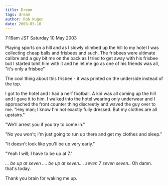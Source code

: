 ```yaml
---
title: Dream
tags: dream
author: Rob Nugen
date: 2003-05-10
---
```


<p class=date>7:19am JST Saturday 10 May 2003</p>

<p class=dream>Playing sports on a hill and as I slowly climbed up the
hill to my hotel I was collecting cheap balls and frisbees and such.
The frisbees were ultimate calibre and a guy bit me on the back as I
tried to get away with his frisbee but I started tohit him with it and
he let me go as one of his friends was all, "it's only a frisbee"</p>

<p class=dream>The cool thing about this frisbee - it was printed on
the underside instead of the top.</p>

<p class=dream>I got to the hotel and I had a nerf football.  A kid
was all coming up the hill and I gave it to him.  I walked into the
hotel wearing only underwear and I approached the front counter thing
discreetly and waved the guy over to me.  "Hey man; I know I'm not
exactly fully dressed.  But my clothes are all upstairs."</p>

<p class=dream>"We'll arrest you if you try to come in."</p>

<p class=dream>"No you won't; I'm just going to run up there and get
my clothes and sleep."</p>

<p class=dream>"It doesn't look like you'll be up very early."</p>

<p class=dream>"Yeah I will; I have to be up at 7."</p>

<p><em>... be up at seven .... be up at seven....  seven 7 seven
seven..</em> Oh damn.  that's today.</p>

<p>Thank you brain for waking me up.</p>
